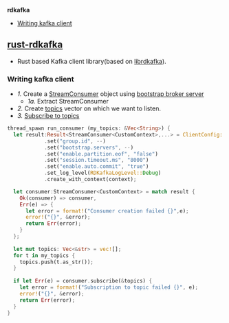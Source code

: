 **rdkafka**
- [Writing kafka client](#kc)

## [rust-rdkafka](https://docs.rs/rdkafka/0.8.1/rdkafka/index.html)
- Rust based Kafka client library(based on [librdkafka](/System-Design/Concepts/MOM_ESB/Apache_Kafka#lrdk)).

<a name=kc></a>
### Writing kafka client
- _1._ Create a [StreamConsumer](/System-Design/Concepts/MOM_ESB/Apache_Kafka#st) object using [bootstrap broker server](/System-Design/Concepts/MOM_ESB/Apache_Kafka#br)
  - _1a._ Extract StreamConsumer
- _2._ Create [topics](/System-Design/Concepts/MOM_ESB/Apache_Kafka/README.md#tp) vector on which we want to listen.
- _3._ [Subscribe to topics]()
```rs
thread_spawn run_consumer (my_topics: &Vec<String>) {
  let result:Result<StreamConsumer<CustomContext>,...> = ClientConfig::new()                  //1
            .set("group.id", --)
            .set("bootstrap.servers", --)
            .set("enable.partition.eof", "false")
            .set("session.timeout.ms", "8000")
            .set("enable.auto.commit", "true")
            .set_log_level(RDKafkaLogLevel::Debug)
            .create_with_context(context);

  let consumer:StreamConsumer<CustomContext> = match result {                   //1a
    Ok(consumer) => consumer,
    Err(e) => {
      let error = format!("Consumer creation failed {}",e);
      error!("{}", &error);
      return Err(error);
    }
  };
  
  let mut topics: Vec<&str> = vec![];
  for t in my_topics {                                                         //2
    topics.push(t.as_str());
  }
  
  if let Err(e) = consumer.subscribe(&topics) {                                 //3
    let error = format!("Subscription to topic failed {}", e);
    error!("{}", &error);
    return Err(error);
  }
}
```
